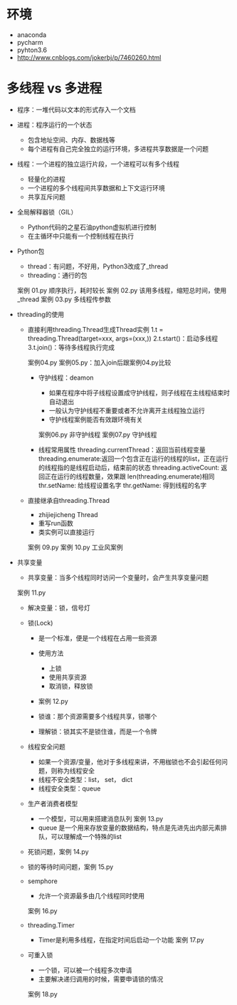# 环境
- anaconda
- pycharm
- pyhton3.6
- http://www.cnblogs.com/jokerbj/p/7460260.html

# 多线程 vs 多进程
- 程序：一堆代码以文本的形式存入一个文档
- 进程：程序运行的一个状态
    - 包含地址空间、内存、数据栈等
    - 每个进程有自己完全独立的运行环境，多进程共享数据是一个问题
- 线程：一个进程的独立运行片段，一个进程可以有多个线程
    - 轻量化的进程
    - 一个进程的多个线程间共享数据和上下文运行环境
    - 共享互斥问题
- 全局解释器锁（GIL）
    - Python代码的之星石油python虚拟机进行控制
    - 在主循环中只能有一个控制线程在执行
- Python包
    - thread：有问题，不好用，Python3改成了_thread
    - threading：通行的包
    
    案例 01.py 顺序执行，耗时较长
    案例 02.py 该用多线程，缩短总时间，使用_thread
    案例 03.py 多线程传参数
    
- threading的使用
    - 直接利用threading.Thread生成Thread实例
        1.t = threading.Thread(target=xxx, args=(xxx,))
        2.t.start()：启动多线程
        3.t.join()：等待多线程执行完成
        
        案例04.py
        案例05.py：加入join后跟案例04.py比较
        - 守护线程：deamon
            - 如果在程序中将子线程设置成守护线程，则子线程在主线程结束时自动退出
            - 一般认为守护线程不重要或者不允许离开主线程独立运行
            - 守护线程案例能否有效跟环境有关
            
            案例06.py 非守护线程
            案例07.py 守护线程
        - 线程常用属性
            threading.currentThread：返回当前线程变量
            threading.enumerate:返回一个包含正在运行的线程的list，正在运行的线程指的是线程启动后，结束前的状态
            threading.activeCount: 返回正在运行的线程数量，效果跟 len(threading.enumerate)相同
            thr.setName: 给线程设置名字
            thr.getName: 得到线程的名字
    - 直接继承自threading.Thread
        - zhijiejicheng Thread
        - 重写run函数
        - 类实例可以直接运行
        
        案例 09.py
        案例 10.py 工业风案例
- 共享变量
    - 共享变量：当多个线程同时访问一个变量时，会产生共享变量问题
    
    案例 11.py
    
    - 解决变量：锁，信号灯
    - 锁(Lock)
        - 是一个标准，便是一个线程在占用一些资源
        - 使用方法
            - 上锁
            - 使用共享资源
            - 取消锁，释放锁
            
        - 案例 12.py
        - 锁谁：那个资源需要多个线程共享，锁哪个
        - 理解锁：锁其实不是锁住谁，而是一个令牌
    - 线程安全问题
        - 如果一个资源/变量，他对于多线程来讲，不用枷锁也不会引起任何问题，则称为线程安全
        - 线程不安全类型：list， set， dict
        - 线程安全类型：queue
    - 生产者消费者模型
        - 一个模型，可以用来搭建消息队列
        案例 13.py
        - queue 是一个用来存放变量的数据结构，特点是先进先出内部元素排队，可以理解成一个特殊的list
    - 死锁问题，案例 14.py
    - 锁的等待时间问题，案例 15.py
    - semphore 
        - 允许一个资源最多由几个线程同时使用
        
        案例 16.py
        
    - threading.Timer
        - Timer是利用多线程，在指定时间后启动一个功能
        案例 17.py
    
    - 可重入锁
        - 一个锁，可以被一个线程多次申请
        - 主要解决递归调用的时候，需要申请锁的情况
        
        案例 18.py